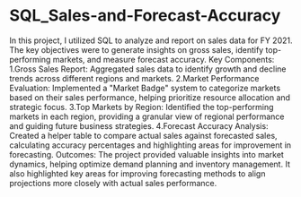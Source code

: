 # SQL_Sales-and-Forecast-Accuracy
In this project, I utilized SQL to analyze and report on sales data for FY 2021. The key objectives were to generate insights on gross sales, identify top-performing markets, and measure forecast accuracy.
Key Components:
1.Gross Sales Report: Aggregated sales data to identify growth and decline trends across different regions and markets.
2.Market Performance Evaluation: Implemented a "Market Badge" system to categorize markets based on their sales performance, helping prioritize resource allocation and strategic focus.
3.Top Markets by Region: Identified the top-performing markets in each region, providing a granular view of regional performance and guiding future business strategies.
4.Forecast Accuracy Analysis: Created a helper table to compare actual sales against forecasted sales, calculating accuracy percentages and highlighting areas for improvement in forecasting.
Outcomes:
The project provided valuable insights into market dynamics, helping optimize demand planning and inventory management. It also highlighted key areas for improving forecasting methods to align projections more closely with actual sales performance.
